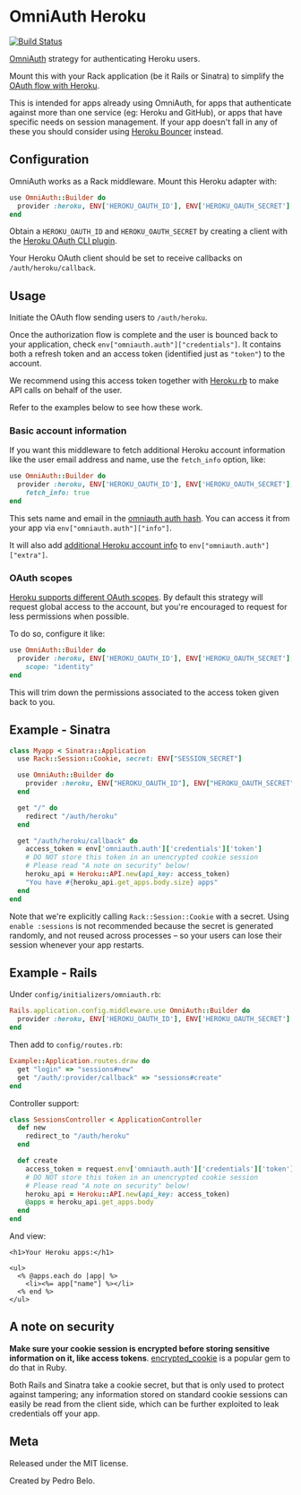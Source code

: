 # OmniAuth Heroku

[![Build Status](https://travis-ci.org/heroku/omniauth-heroku.svg?branch=master)](https://travis-ci.org/heroku/omniauth-heroku)


[OmniAuth](https://github.com/intridea/omniauth) strategy for authenticating
Heroku users.

Mount this with your Rack application (be it Rails or Sinatra) to simplify the
[OAuth flow with Heroku](https://devcenter.heroku.com/articles/oauth).

This is intended for apps already using OmniAuth, for apps that authenticate
against more than one service (eg: Heroku and GitHub), or apps that have
specific needs on session management. If your app doesn't fall in any of these
you should consider using [Heroku
Bouncer](https://github.com/heroku/heroku-bouncer) instead.


## Configuration

OmniAuth works as a Rack middleware. Mount this Heroku adapter with:

```ruby
use OmniAuth::Builder do
  provider :heroku, ENV['HEROKU_OAUTH_ID'], ENV['HEROKU_OAUTH_SECRET']
end
```

Obtain a `HEROKU_OAUTH_ID` and `HEROKU_OAUTH_SECRET` by creating a client with
the [Heroku OAuth CLI plugin](https://github.com/heroku/heroku-oauth).

Your Heroku OAuth client should be set to receive callbacks on
`/auth/heroku/callback`.


## Usage

Initiate the OAuth flow sending users to `/auth/heroku`.

Once the authorization flow is complete and the user is bounced back to your
application, check `env["omniauth.auth"]["credentials"]`. It contains both a
refresh token and an access token (identified just as `"token"`) to the
account.

We recommend using this access token together with
[Heroku.rb](https://github.com/heroku/heroku.rb) to make API calls on behalf of
the user.

Refer to the examples below to see how these work.


### Basic account information

If you want this middleware to fetch additional Heroku account information like
the user email address and name, use the `fetch_info` option, like:

```ruby
use OmniAuth::Builder do
  provider :heroku, ENV['HEROKU_OAUTH_ID'], ENV['HEROKU_OAUTH_SECRET'],
    fetch_info: true
end
```

This sets name and email in the [omniauth auth
hash](https://github.com/intridea/omniauth/wiki/Auth-Hash-Schema). You can
access it from your app via `env["omniauth.auth"]["info"]`.

It will also add [additional Heroku account
info](https://devcenter.heroku.com/articles/platform-api-reference#account) to
`env["omniauth.auth"]["extra"]`.

### OAuth scopes

[Heroku supports different OAuth
scopes](https://devcenter.heroku.com/articles/oauth#scopes). By default this
strategy will request global access to the account, but you're encouraged to
request for less permissions when possible.

To do so, configure it like:

```ruby
use OmniAuth::Builder do
  provider :heroku, ENV['HEROKU_OAUTH_ID'], ENV['HEROKU_OAUTH_SECRET'],
    scope: "identity"
end
```

This will trim down the permissions associated to the access token given back
to you.


## Example - Sinatra

```ruby
class Myapp < Sinatra::Application
  use Rack::Session::Cookie, secret: ENV["SESSION_SECRET"]

  use OmniAuth::Builder do
    provider :heroku, ENV["HEROKU_OAUTH_ID"], ENV["HEROKU_OAUTH_SECRET"]
  end

  get "/" do
    redirect "/auth/heroku"
  end

  get "/auth/heroku/callback" do
    access_token = env['omniauth.auth']['credentials']['token']
    # DO NOT store this token in an unencrypted cookie session
    # Please read "A note on security" below!
    heroku_api = Heroku::API.new(api_key: access_token)
    "You have #{heroku_api.get_apps.body.size} apps"
  end
end
```

Note that we're explicitly calling `Rack::Session::Cookie` with a secret. Using
`enable :sessions` is not recommended because the secret is generated randomly,
and not reused across processes – so your users can lose their session whenever
your app restarts.


## Example - Rails

Under `config/initializers/omniauth.rb`:

```ruby
Rails.application.config.middleware.use OmniAuth::Builder do
  provider :heroku, ENV['HEROKU_OAUTH_ID'], ENV['HEROKU_OAUTH_SECRET']
end
```

Then add to `config/routes.rb`:

```ruby
Example::Application.routes.draw do
  get "login" => "sessions#new"
  get "/auth/:provider/callback" => "sessions#create"
end
```

Controller support:

```ruby
class SessionsController < ApplicationController
  def new
    redirect_to "/auth/heroku"
  end

  def create
    access_token = request.env['omniauth.auth']['credentials']['token']
    # DO NOT store this token in an unencrypted cookie session
    # Please read "A note on security" below!
    heroku_api = Heroku::API.new(api_key: access_token)
    @apps = heroku_api.get_apps.body
  end
end
```

And view:

```erb
<h1>Your Heroku apps:</h1>

<ul>
  <% @apps.each do |app| %>
    <li><%= app["name"] %></li>
  <% end %>
</ul>
```

## A note on security

**Make sure your cookie session is encrypted before storing sensitive
information on it, like access tokens**.
[encrypted_cookie](https://github.com/cvonkleist/encrypted_cookie) is a popular
gem to do that in Ruby.

Both Rails and Sinatra take a cookie secret, but that is only used to protect
against tampering; any information stored on standard cookie sessions can
easily be read from the client side, which can be further exploited to leak
credentials off your app.


## Meta

Released under the MIT license.

Created by Pedro Belo.
